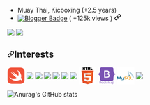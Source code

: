 -  Muay Thai, Kicboxing (+2.5 years)
- [![Blogger Badge](https://img.shields.io/badge/-Blogger-FF9800?style=flat-quare&labelColor=FF9800&logo=Blogger&logoColor=white&link=link)](https://sanayazilarim.blogspot.com/) ( +125k views )
  <a id="user-content-skills" class="anchor" aria-hidden="true" href="#skills"><svg class="octicon octicon-link" viewBox="0 0 16 16" version="1.1" width="16" height="16" aria-hidden="true"><path fill-rule="evenodd" d="M7.775 3.275a.75.75 0 001.06 1.06l1.25-1.25a2 2 0 112.83 2.83l-2.5 2.5a2 2 0 01-2.83 0 .75.75 0 00-1.06 1.06 3.5 3.5 0 004.95 0l2.5-2.5a3.5 3.5 0 00-4.95-4.95l-1.25 1.25zm-4.69 9.64a2 2 0 010-2.83l2.5-2.5a2 2 0 012.83 0 .75.75 0 001.06-1.06 3.5 3.5 0 00-4.95 0l-2.5 2.5a3.5 3.5 0 004.95 4.95l1.25-1.25a.75.75 0 00-1.06-1.06l-1.25 1.25a2 2 0 01-2.83 0z"></path></svg></a></h2>

<a href = 'https://www.linkedin.com/in/ugur-hamzaoglu/' > <img width = '30px' align= 'center' src="https://raw.githubusercontent.com/rahulbanerjee26/githubAboutMeGenerator/main/icons/linked-in-alt.svg"/></a> 
<a href = 'https://www.twitter.com/UgurHmz'> <img width = '30px' align= 'center' src="https://raw.githubusercontent.com/rahulbanerjee26/githubAboutMeGenerator/main/icons/twitter.svg"/></a>  

<h2>
  <a id="user-content-skills" class="anchor" aria-hidden="true" href="#skills"><svg class="octicon octicon-link" viewBox="0 0 16 16" version="1.1" width="16" height="16" aria-hidden="true"><path fill-rule="evenodd" d="M7.775 3.275a.75.75 0 001.06 1.06l1.25-1.25a2 2 0 112.83 2.83l-2.5 2.5a2 2 0 01-2.83 0 .75.75 0 00-1.06 1.06 3.5 3.5 0 004.95 0l2.5-2.5a3.5 3.5 0 00-4.95-4.95l-1.25 1.25zm-4.69 9.64a2 2 0 010-2.83l2.5-2.5a2 2 0 012.83 0 .75.75 0 001.06-1.06 3.5 3.5 0 00-4.95 0l-2.5 2.5a3.5 3.5 0 004.95 4.95l1.25-1.25a.75.75 0 00-1.06-1.06l-1.25 1.25a2 2 0 01-2.83 0z"></path></svg></a>Interests</h2>
<p >
  <img width='40px' align='center' src="https://raw.githubusercontent.com/devicons/devicon/master/icons/swift/swift-original.svg" alt="swift" width="40" height="40"/> 
  <img width ='40px' align='center' src ='https://raw.githubusercontent.com/rahulbanerjee26/githubAboutMeGenerator/main/icons/javascript.svg'>
   <img width ='40px' align='center' src ='https://raw.githubusercontent.com/rahulbanerjee26/githubAboutMeGenerator/main/icons/nodejs.svg'>

   <img width ='40px' align='center' src ='https://raw.githubusercontent.com/rahulbanerjee26/githubAboutMeGenerator/main/icons/vuejs.svg'>
   <img width ='40px' align='center' src ='https://raw.githubusercontent.com/rahulbanerjee26/githubAboutMeGenerator/main/icons/reactjs.svg'>

  <img width ='40px' align='center' src ='https://raw.githubusercontent.com/rahulbanerjee26/githubAboutMeGenerator/main/icons/java.svg'>
   <img width ='40px' align='center' src ='https://raw.githubusercontent.com/rahulbanerjee26/githubAboutMeGenerator/main/icons/spring.svg'> 
<img src="https://raw.githubusercontent.com/devicons/devicon/master/icons/html5/html5-original-wordmark.svg" alt="html5" width="40px"  align='center' style="max-width:100%;">
 <img src="https://raw.githubusercontent.com/devicons/devicon/master/icons/bootstrap/bootstrap-plain-wordmark.svg" alt="bootstrap"  align='center'  width="40px" align style="max-width:100%;">
<img src="https://raw.githubusercontent.com/devicons/devicon/master/icons/mysql/mysql-original-wordmark.svg" alt="postgresql" width="40px"  align='center' al style="max-width:100%;">
 
 <img width ='40px' align='center' src ='https://raw.githubusercontent.com/rahulbanerjee26/githubAboutMeGenerator/main/icons/mongodb.svg'>



  ![Anurag's GitHub stats](https://github-readme-stats.vercel.app/api?username=ugurhmz&theme=nightowl&show_icons=true)

<br>
</p>





